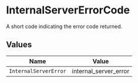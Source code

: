 # InternalServerErrorCode

A short code indicating the error code returned.


## Values

| Name                  | Value                 |
| --------------------- | --------------------- |
| `InternalServerError` | internal_server_error |